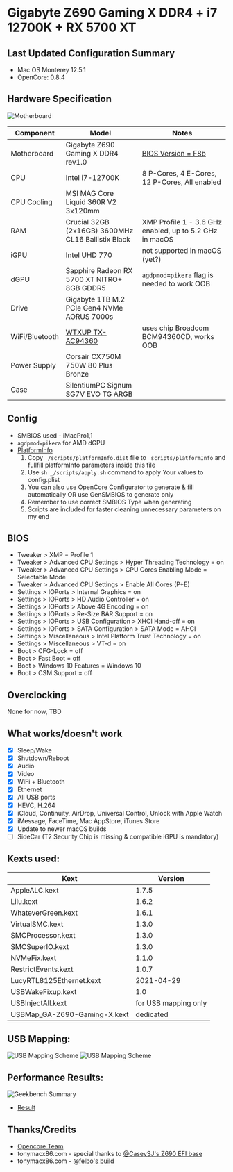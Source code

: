 # Gigabyte Z690 Gaming X DDR4 + i7 12700K + RX 5700 XT

## Last Updated Configuration Summary
- Mac OS Monterey 12.5.1
- OpenCore: 0.8.4

## Hardware Specification
![Motherboard](/_/mobo.png)

|Component|Model|Notes|
|--|--|--|
|Motherboard|Gigabyte Z690 Gaming X DDR4 rev1.0|[BIOS Version = F8b](/BIOS/Z690GAMINGXDDR4.F8b)|
|CPU|Intel i7-12700K|8 P-Cores, 4 E-Cores, 12 P-Cores, All enabled|
|CPU Cooling|MSI MAG Core Liquid 360R V2 3x120mm||
|RAM|Crucial 32GB (2x16GB) 3600MHz CL16 Ballistix Black|XMP Profile 1 - 3.6 GHz enabled, up to 5.2 GHz in macOS|
|iGPU|Intel UHD 770|not supported in macOS (yet?)|
|dGPU|Sapphire Radeon RX 5700 XT NITRO+ 8GB GDDR5|`agdpmod=pikera` flag is needed to work OOB|
|Drive|Gigabyte 1TB M.2 PCIe Gen4 NVMe AORUS 7000s||
|WiFi/Bluetooth|[WTXUP TX-AC94360](/_/wifi+bt.png)|uses chip Broadcom BCM94360CD, works OOB|
|Power Supply|Corsair CX750M 750W 80 Plus Bronze||
|Case|SilentiumPC Signum SG7V EVO TG ARGB||

## Config
- SMBIOS used - iMacPro1,1
- `agdpmod=pikera` for AMD dGPU
- [PlatformInfo](https://dortania.github.io/OpenCore-Install-Guide/config.plist/comet-lake.html#platforminfo)
    1. Copy `_/scripts/platformInfo.dist` file to `_scripts/platformInfo` and fullfill platformInfo parameters inside this file
    2. Use `sh _/scripts/apply.sh` command to apply Your values to config.plist
    3. You can also use OpenCore Configurator to generate & fill automatically OR use GenSMBIOS to generate only
    4. Remember to use correct SMBIOS Type when generating
    4. Scripts are included for faster cleaning unnecessary parameters on my end

## BIOS
- Tweaker > XMP = Profile 1
- Tweaker > Advanced CPU Settings > Hyper Threading Technology = on
- Tweaker > Advanced CPU Settings > CPU Cores Enabling Mode = Selectable Mode
- Tweaker > Advanced CPU Settings > Enable All Cores (P+E)
- Settings > IOPorts > Internal Graphics = on
- Settings > IOPorts > HD Audio Controller = on
- Settings > IOPorts > Above 4G Encoding = on
- Settings > IOPorts > Re-Size BAR Support = on
- Settings > IOPorts > USB Configuration > XHCI Hand-off = on
- Settings > IOPorts > SATA Configuration > SATA Mode = AHCI
- Settings > Miscellaneous > Intel Platform Trust Technology = on
- Settings > Miscellaneous > VT-d = on
- Boot > CFG-Lock = off
- Boot > Fast Boot = off
- Boot > Windows 10 Features = Windows 10
- Boot > CSM Support = off

## Overclocking
None for now, TBD

## What works/doesn't work
- [x] Sleep/Wake
- [x] Shutdown/Reboot
- [x] Audio
- [x] Video
- [x] WiFi + Bluetooth
- [x] Ethernet
- [x] All USB ports
- [x] HEVC, H.264
- [x] iCloud, Continuity, AirDrop, Universal Control, Unlock with Apple Watch
- [x] iMessage, FaceTime, Mac AppStore, iTunes Store
- [x] Update to newer macOS builds
- [ ] SideCar (T2 Security Chip is missing & compatible iGPU is mandatory)

## Kexts used:
|Kext|Version|
|--|--|
|AppleALC.kext|1.7.5|
|Lilu.kext|1.6.2|
|WhateverGreen.kext|1.6.1|
|VirtualSMC.kext|1.3.0|
|SMCProcessor.kext|1.3.0|
|SMCSuperIO.kext|1.3.0|
|NVMeFix.kext|1.1.0|
|RestrictEvents.kext|1.0.7|
|LucyRTL8125Ethernet.kext|2021-04-29
|USBWakeFixup.kext|1.0
|USBInjectAll.kext|for USB mapping only
|USBMap_GA-Z690-Gaming-X.kext|dedicated

## USB Mapping:
![USB Mapping Scheme](/_/usb_darkMode.png#gh-dark-mode-only)
![USB Mapping Scheme](/_/usb_lightMode.png#gh-light-mode-only)

## Performance Results:
![Geekbench Summary](/_/geekbench.png)
- [Result](https://browser.geekbench.com/v5/cpu/14144616)
  
## Thanks/Credits
- [Opencore Team](https://dortania.github.io/getting-started/)
- tonymacx86.com - special thanks to [@CaseySJ's Z690 EFI base](https://www.tonymacx86.com/threads/gigabyte-z690-aero-g-i5-12600k-amd-rx-6800-xt.317179/)
- tonymacx86.com - [@felbo's build](https://www.tonymacx86.com/threads/felbos-build-gigabyte-z690-gaming-x-ddr4-i7-12700k-amd-rx-580.319197/)